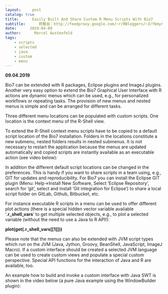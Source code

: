 ```yaml
---
layout:     post
catalog: true
title:      Easily Built And Share Custom R Menu Scripts With Bio7
subtitle:      转载自：http://feedproxy.google.com/~r/RBloggers/~3/YbmyrQAOh-o/
date:      2019-04-09
author:      Marcel Austenfeld
tags:
    - scripts
    - selected
    - java
    - custom
    - menu
---
```






**09.04.2019**

Bio7 can be extended with R packages, Eclipse plugins and ImageJ plugins. Another very easy option to extend the Bio7 Graphical User Interface with R actions are dynamic menus which can be used, e.g., for personalized workflows or repeating tasks. The provision of new menus and nested menus is simple and can be arranged for different tasks.

Three different menu locations can be populated with custom scripts. One location is the context menu of the R-Shell view.

To extend the R-Shell context menu scripts have to be copied to a default script location of the Bio7 installation. Folders in the locations constitute a new submenu, nested folders results in nested submenus. It is not necessary to restart the application because the menus are updated automatically and copied scripts are instantly available as an executable action (see video below):





In addition the different default script locations can be changed in the preferences. This is handy if you want to share scripts in a team using, e.g., GIT for updates and reproducibility. For Bio7 you can install the Eclipse GIT plugin (Menu: Help->Install New Software, Select ‘Eclipse Repository’, search for ‘git’, select and install ‘Git integration for Eclipse’) to share a local script folder on GitLab, Github, Bitbucket, etc.

For instance executable R scripts in a menu can be used to offer different plot actions (there is a special hidden vector variable available ‘**.r_shell_vars**‘ to get multiple selected objects, e.g., to plot a selected variable (without the need to use a Java to R API!):

**plot(get(.r_shell_vars[[1]]))**

Please note that the menus can also be extended with JVM script types which run on the JVM (Java, Jython, Groovy, BeanShell, JavaScript, ImageJ Macro). If a custom interface should be created a selected JVM language can be used to create custom views and populate a special custom perspective. Special API functions for the interaction of Java and R are available, too.

An example how to build and invoke a custom interface with Java SWT is shown in the video below (a pure Java example using the WindowBuilder plugin):




